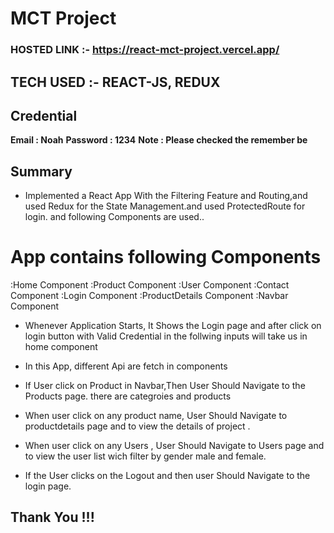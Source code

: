 # MCT Project 

### HOSTED LINK :- https://react-mct-project.vercel.app/

## TECH USED :- REACT-JS, REDUX 

## Credential

**Email : Noah**
**Password : 1234**
**Note : Please checked the remember be**

## Summary

- Implemented a React App With the Filtering Feature and  Routing,and used Redux for the State Management.and used ProtectedRoute for login.
and following Components are used..

# App contains following Components

:Home Component
:Product Component
:User Component
:Contact Component
:Login Component
:ProductDetails Component
:Navbar Component

- Whenever Application Starts, It Shows the Login page and  after  click on login button with Valid Credential  in the follwing inputs  will take us in home component

-  In this App, different  Api are fetch in components

-  If User click on Product  in Navbar,Then User Should Navigate to the Products page. there are categroies and products 

- When  user click on any product name, User Should Navigate  to productdetails page  and  to view the details of project .

-  When  user click on any Users , User Should Navigate  to Users page   and  to view the  user list wich filter by gender male and female.


- If the  User clicks on the Logout  and then user  Should Navigate to the login page.

## Thank You !!!